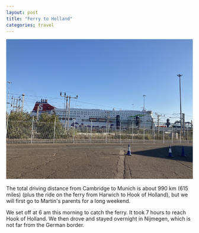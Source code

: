 ```yaml
---
layout: post
title: "Ferry to Holland"
categories: travel
---
```

<img src="/images/2022-08-12.jpg" alt="ferry to Holland" class="center">

The total driving distance from Cambridge to Munich is about 990 km (615 miles) (plus the ride on the ferry from Harwich to Hook of Holland), but we will first go to Martin's parents for a long weekend. 

We set off at 6 am this morning to catch the ferry. It took 7 hours to reach Hook of Holland. We then drove and stayed overnight in Nijmegen, which is not far from the German border.  